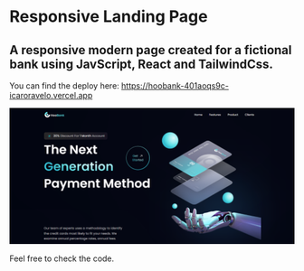 ﻿# Responsive Landing Page

## A responsive modern page created for a fictional bank using JavScript, React and TailwindCss.

You can find the deploy here: https://hoobank-401aoqs9c-icaroravelo.vercel.app

<img src="./hoobank.png" />

Feel free to check the code.
